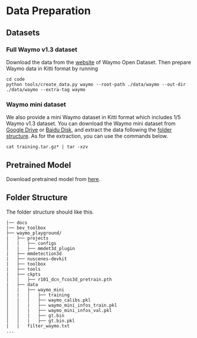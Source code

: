 # Data Preparation

## Datasets

### Full Waymo v1.3 dataset
Download the data from the [website](https://waymo.com/open/) of Waymo Open Dataset. Then prepare Waymo data in Kitti format by running
```shell
cd code
python tools/create_data.py waymo --root-path ./data/waymo --out-dir ./data/waymo --extra-tag waymo
```

### Waymo mini dataset
We also provide a mini Waymo dataset in Kitti format which includes 1/5 Waymo v1.3 dataset.
You can download the Waymo mini dataset from [Google Drive](https://drive.google.com/drive/folders/1gOz4XcyaKQFKCnD4TAY1vREt82_QsHPM?usp=sharing) or [Baidu Disk](https://pan.baidu.com/s/1ho1_orT_iNanJpZYla5fNg?pwd=w7zz#list/path=%2F), and extract the data following the [folder structure](#structure). As for the extraction, you can use the commands below.
```
cat training.tar.gz* | tar -xzv
```

## Pretrained Model

Download pretrained model from [here](https://github.com/zhiqi-li/storage/releases/download/v1.0/r101_dcn_fcos3d_pretrain.pth).

## Folder Structure
The folder structure should like this.
```
|── docs
|── bev_toolbox
├── waymo_playground/
|   ├── projects
│   |   ├── configs
│   |   ├── mmdet3d_plugin
|   ├── mmdetection3d
|   ├── nuscenes-devkit
|   ├── toolbox
|   ├── tools
|   ├── ckpts
│   |   ├── r101_dcn_fcos3d_pretrain.pth
|   ├── data
│   |   ├── waymo_mini
│   |   │   ├── training
│   |   │   ├── waymo_calibs.pkl
│   │   |   ├── waymo_mini_infos_train.pkl
│   │   |   ├── waymo_mini_infos_val.pkl
│   │   |   ├── gt.bin
│   │   |   ├── gt.bin.pkl
|   |   filter_waymo.txt
...
```
